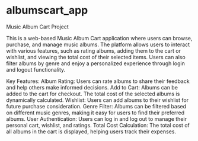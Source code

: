 # albumscart_app

Music Album Cart Project

This is a web-based Music Album Cart application where users can browse, purchase, and manage music albums. The platform allows users to interact with various features, such as rating albums, adding them to the cart or wishlist, and viewing the total cost of their selected items. Users can also filter albums by genre and enjoy a personalized experience through login and logout functionality.

Key Features:
Album Rating: Users can rate albums to share their feedback and help others make informed decisions.
Add to Cart: Albums can be added to the cart for checkout. The total cost of the selected albums is dynamically calculated.
Wishlist: Users can add albums to their wishlist for future purchase consideration.
Genre Filter: Albums can be filtered based on different music genres, making it easy for users to find their preferred albums.
User Authentication: Users can log in and log out to manage their personal cart, wishlist, and ratings.
Total Cost Calculation: The total cost of all albums in the cart is displayed, helping users track their expenses.
